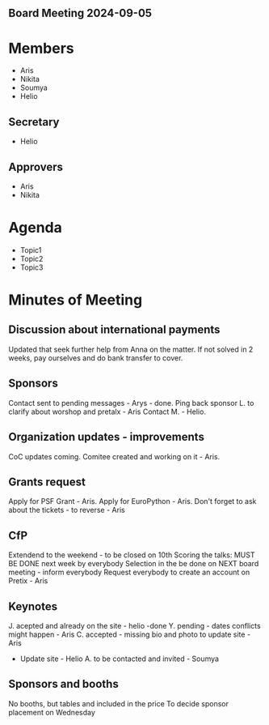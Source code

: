 Board Meeting 2024-09-05
------------------------

# Members
* Aris
* Nikita
* Soumya
* Helio

## Secretary
* Helio

## Approvers
* Aris
* Nikita

# Agenda
* Topic1
* Topic2
* Topic3

# Minutes of Meeting

## Discussion about international payments
Updated that seek further help from Anna on the matter.
If not solved in 2 weeks, pay ourselves and do bank transfer to cover.

## Sponsors
Contact sent to pending messages - Arys - done.
Ping back sponsor L. to clarify about worshop and pretalx - Aris
Contact M. - Helio.

## Organization updates - improvements
CoC updates coming.  Comitee created and working on it - Aris.

## Grants request
Apply for PSF Grant - Aris.
Apply for EuroPython - Aris.
Don't forget to ask about the tickets - to reverse - Aris

## CfP
Extendend to the weekend - to be closed on 10th
Scoring the talks: MUST BE DONE next week by everybody
Selection in the be done on NEXT board meeting - inform everybody
Request everybody to create an account on Pretix - Aris

## Keynotes
J. acepted and already on the site - helio -done
Y. pending - dates conflicts might happen - Aris
C. accepted - missing bio and photo to update site - Aris
  - Update site - Helio
A. to be contacted and invited - Soumya

## Sponsors and booths
No booths, but tables and included in the price
To decide sponsor placement on Wednesday
